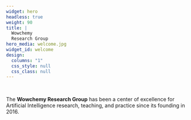```yaml
---
widget: hero
headless: true
weight: 90
title: |
  Wowchemy  
  Research Group
hero_media: welcome.jpg
widget_id: welcome
design:
  columns: "1"
  css_style: null
  css_class: null
---
```


<br>

The **Wowchemy Research Group** has been a center of excellence for Artificial Intelligence research, teaching, and practice since its founding in 2016.
